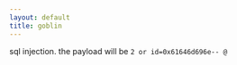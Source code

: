 ```yaml
---
layout: default
title: goblin
---
```




sql injection. the payload will be `2 or id=0x61646d696e-- @`